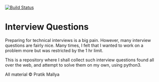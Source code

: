 [![Build Status](https://travis-ci.org/pratikmallya/interview_questions.svg?branch=master)](https://travis-ci.org/pratikmallya/interview_questions)

Interview Questions
===================

Preparing for technical interviews is a big pain. However, many interview
questions are fairly nice. Many times, I felt that I wanted to work on a
problem more but was restricted by the 1 hr limit.

This is a repository where I shall collect
such interview questions found all over the web, and attempt to solve
them on my own, using python3.

All material &copy; Pratik Mallya
